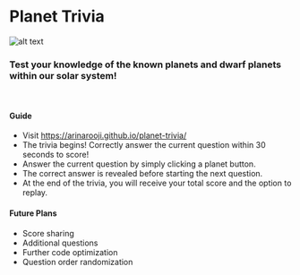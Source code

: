 # Planet Trivia
![alt text](https://usm.maine.edu/sites/default/files/planet/512275631.jpg)
### Test your knowledge of the known planets and dwarf planets within our solar system!
<br/>

#### Guide
- Visit https://arinarooji.github.io/planet-trivia/
- The trivia begins! Correctly answer the current question within 30 seconds to score!
- Answer the current question by simply clicking a planet button.
- The correct answer is revealed before starting the next question.
- At the end of the trivia, you will receive your total score and the option to replay.

#### Future Plans
- Score sharing
- Additional questions
- Further code optimization
- Question order randomization
